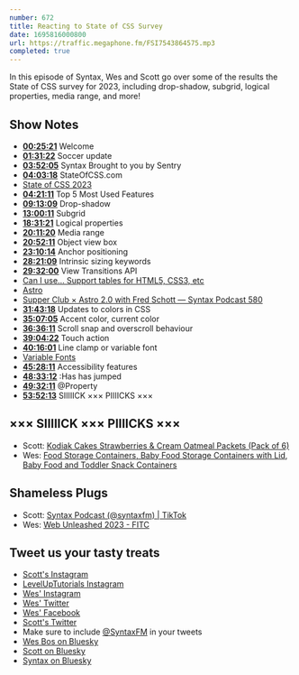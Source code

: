 ```yaml
---
number: 672
title: Reacting to State of CSS Survey
date: 1695816000800
url: https://traffic.megaphone.fm/FSI7543864575.mp3
completed: true
---
```


In this episode of Syntax, Wes and Scott go over some of the results the State of CSS survey for 2023, including drop-shadow, subgrid, logical properties, media range, and more!

## Show Notes

- **[00:25:21](#t=00:25)** Welcome
- **[01:31:22](#t=01:31)** Soccer update
- **[03:52:05](#t=03:52)** Syntax Brought to you by Sentry
- **[04:03:18](#t=04:03)** StateOfCSS.com
- [State of CSS 2023](https://2023.stateofcss.com/en-US)
- **[04:21:11](#t=04:21)** Top 5 Most Used Features
- **[09:13:09](#t=09:13)** Drop-shadow
- **[13:00:11](#t=13:00)** Subgrid
- **[18:31:21](#t=18:31)** Logical properties
- **[20:11:20](#t=20:11)** Media range
- **[20:52:11](#t=20:52)** Object view box
- **[23:10:14](#t=23:10)** Anchor positioning
- **[28:21:09](#t=28:21)** Intrinsic sizing keywords
- **[29:32:00](#t=29:32)** View Transitions API
- [Can I use... Support tables for HTML5, CSS3, etc](https://caniuse.com/)
- [Astro](https://astro.build/)
- [Supper Club × Astro 2.0 with Fred Schott — Syntax Podcast 580](https://syntax.fm/show/580/supper-club-astro-2-0-with-fred-schott)
- **[31:43:18](#t=31:43)** Updates to colors in CSS
- **[35:07:05](#t=35:07)** Accent color, current color
- **[36:36:11](#t=36:36)** Scroll snap and overscroll behaviour
- **[39:04:22](#t=39:04)** Touch action
- **[40:16:01](#t=40:16)** Line clamp or variable font
- [Variable Fonts](https://v-fonts.com/)
- **[45:28:11](#t=45:28)** Accessibility features
- **[48:33:12](#t=48:33)** :Has has jumped
- **[49:32:11](#t=49:32)** @Property
- **[53:52:13](#t=53:52)** SIIIIICK ××× PIIIICKS ×××

## ××× SIIIIICK ××× PIIIICKS ×××

- Scott: [Kodiak Cakes Strawberries & Cream Oatmeal Packets (Pack of 6)](https://www.amazon.com/dp/B08BR4QV8Z?th=1&linkCode=sl1&linkId=30dd8a123a0b101f6e0e4e2edcc170b4&language=en_US)
- Wes: [Food Storage Containers, Baby Food Storage Containers with Lid, Baby Food and Toddler Snack Containers](<https://www.amazon.ca/s?k=BEABA+Clip+Containers,+Food+Storage+Containers,+Baby+Food+Storage+Containers+with+Lid,+Baby+Food+and+Toddler+Snack+Containers,+Baby+Essentials,+(Small)&linkCode=gs3&linkId=5c63a9bbd7c096ed4e1144ec769d870a&tag=isi777-20>)

## Shameless Plugs

- Scott: [Syntax Podcast (@syntaxfm) | TikTok](https://www.tiktok.com/@sntaxfm)
- Wes: [Web Unleashed 2023 - FITC](https://fitc.ca/event/webu23/)

## Tweet us your tasty treats

- [Scott's Instagram](https://www.instagram.com/stolinski/)
- [LevelUpTutorials Instagram](https://www.instagram.com/LevelUpTutorials/)
- [Wes' Instagram](https://www.instagram.com/wesbos/)
- [Wes' Twitter](https://twitter.com/wesbos)
- [Wes' Facebook](https://www.facebook.com/wesbos.developer)
- [Scott's Twitter](https://twitter.com/stolinski)
- Make sure to include [@SyntaxFM](https://twitter.com/SyntaxFM) in your tweets
- [Wes Bos on Bluesky](https://bsky.app/profile/wesbos.com)
- [Scott on Bluesky](https://bsky.app/profile/tolin.ski)
- [Syntax on Bluesky](https://bsky.app/profile/syntax.fm)
